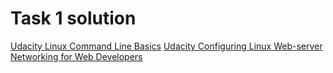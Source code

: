 # Task 1 solution
[Udacity Linux Command Line Basics](Linux_Command_Line_Basics_screenshot.jpg)
[Udacity Configuring Linux Web-server](Configuring_Linux_Web_server_screenshot.jpg)
[Networking for Web Developers](Networking_for_Web_developers_screenshot.jpg)